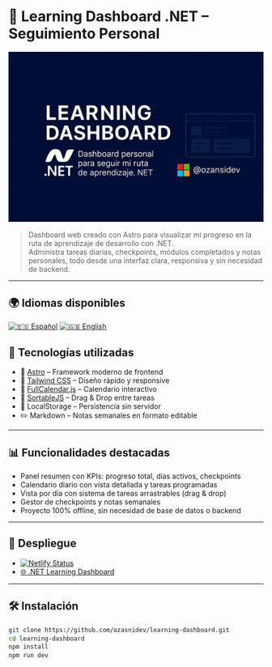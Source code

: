 # 📘 Learning Dashboard .NET – Seguimiento Personal

![Banner](./src/images/Banner_II.png)

> Dashboard web creado con Astro para visualizar mi progreso en la ruta de aprendizaje de desarrollo con .NET.  
> Administra tareas diarias, checkpoints, módulos completados y notas personales, todo desde una interfaz clara, responsiva y sin necesidad de backend.

---
## 🌍 Idiomas disponibles

[![🇪🇸 Español](https://img.shields.io/badge/Idioma-Español-red)](README.es.md)
[![🇬🇧 English](https://img.shields.io/badge/Language-English-blue)](README.md)


## 🚀 Tecnologías utilizadas

- 🧠 [Astro](https://astro.build/) – Framework moderno de frontend
- 🎨 [Tailwind CSS](https://tailwindcss.com/) – Diseño rápido y responsive
- 📅 [FullCalendar.js](https://fullcalendar.io/) – Calendario interactivo
- 🔄 [SortableJS](https://sortablejs.github.io/Sortable/) – Drag & Drop entre tareas
- 💾 LocalStorage – Persistencia sin servidor
- ✏️ Markdown – Notas semanales en formato editable

---

## 📊 Funcionalidades destacadas

- Panel resumen con KPIs: progreso total, días activos, checkpoints
- Calendario diario con vista detallada y tareas programadas
- Vista por día con sistema de tareas arrastrables (drag & drop)
- Gestor de checkpoints y notas semanales
- Proyecto 100% offline, sin necesidad de base de datos o backend

---

## 🐙 Despliegue

  -  [![Netlify Status](https://api.netlify.com/api/v1/badges/27ee16b9-78c7-4679-b51b-2e5bc8cb8fac/deploy-status)](https://app.netlify.com/projects/netlearning-dashboard/deploys)
  -  [🌐 .NET Learning Dashboard](https://netlearning-dashboard.netlify.app/)

---

## 🛠️ Instalación

```bash
git clone https://github.com/ozasnidev/learning-dashboard.git
cd learning-dashboard
npm install
npm run dev